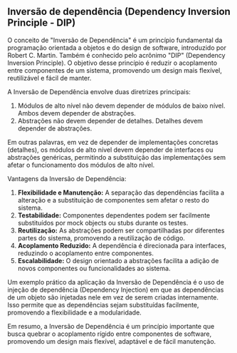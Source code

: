 ## Inversão de dependência (Dependency Inversion Principle - DIP)

O conceito de "Inversão de Dependência" é um princípio fundamental da programação orientada a objetos e do design de software, introduzido por Robert C. Martin. Também é conhecido pelo acrônimo "DIP" (Dependency Inversion Principle). O objetivo desse princípio é reduzir o acoplamento entre componentes de um sistema, promovendo um design mais flexível, reutilizável e fácil de manter.

A Inversão de Dependência envolve duas diretrizes principais:

1. Módulos de alto nível não devem depender de módulos de baixo nível. Ambos devem depender de abstrações.
2. Abstrações não devem depender de detalhes. Detalhes devem depender de abstrações.

Em outras palavras, em vez de depender de implementações concretas (detalhes), os módulos de alto nível devem depender de interfaces ou abstrações genéricas, permitindo a substituição das implementações sem afetar o funcionamento dos módulos de alto nível.

Vantagens da Inversão de Dependência:

1. **Flexibilidade e Manutenção:** A separação das dependências facilita a alteração e a substituição de componentes sem afetar o resto do sistema.
2. **Testabilidade:** Componentes dependentes podem ser facilmente substituídos por mock objects ou stubs durante os testes.
3. **Reutilização:** As abstrações podem ser compartilhadas por diferentes partes do sistema, promovendo a reutilização de código.
4. **Acoplamento Reduzido:** A dependência é direcionada para interfaces, reduzindo o acoplamento entre componentes.
5. **Escalabilidade:** O design orientado a abstrações facilita a adição de novos componentes ou funcionalidades ao sistema.

Um exemplo prático da aplicação da Inversão de Dependência é o uso de injeção de dependência (Dependency Injection) em que as dependências de um objeto são injetadas nele em vez de serem criadas internamente. Isso permite que as dependências sejam substituídas facilmente, promovendo a flexibilidade e a modularidade.

Em resumo, a Inversão de Dependência é um princípio importante que busca quebrar o acoplamento rígido entre componentes de software, promovendo um design mais flexível, adaptável e de fácil manutenção.

